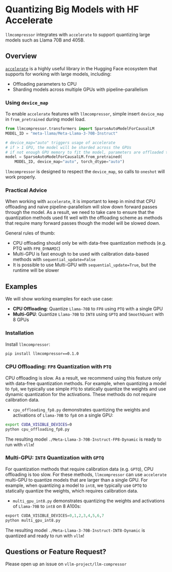 # Quantizing Big Models with HF Accelerate

`llmcompressor` integrates with `accelerate` to support quantizing large models such as Llama 70B and 405B.

## Overview

[`accelerate`]((https://huggingface.co/docs/accelerate/en/index)) is a highly useful library in the Hugging Face ecosystem that supports for working with large models, including:
- Offloading parameters to CPU
- Sharding models across multiple GPUs with pipeline-parallelism


### Using `device_map`

To enable `accelerate` features with `llmcompressor`, simple insert `device_map` in `from_pretrained` during model load.

```python
from llmcompressor.transformers import SparseAutoModelForCausalLM
MODEL_ID = "meta-llama/Meta-Llama-3-70B-Instruct"

# device_map="auto" triggers usage of accelerate
# if > 1 GPU, the model will be sharded across the GPUs
# if not enough GPU memory to fit the model, parameters are offloaded to the CPU
model = SparseAutoModelForCausalLM.from_pretrained(
    MODEL_ID, device_map="auto", torch_dtype="auto")
```

`llmcompressor` is designed to respect the `device_map`, so calls to `oneshot` will work properly.

### Practical Advice

When working with `accelerate`, it is important to keep in mind that CPU offloading and naive pipeline-parallelism will slow down forward passes through the model. As a result, we need to take care to ensure that the quantization methods used fit well with the offloading scheme as methods that require many forward passes though the model will be slowed down.

General rules of thumb:
- CPU offloading should only be with data-free quantization methods (e.g. PTQ with `FP8_DYNAMIC`)
- Multi-GPU is fast enough to be used with calibration data-based methods with `sequential_update=False`
- It is possible to use Multi-GPU with `sequential_update=True`, but the runtime will be slower

## Examples

We will show working examples for each use case:
- **CPU Offloading**: Quantize `Llama-70B` to `FP8` using `PTQ` with a single GPU
- **Multi-GPU**: Quantize `Llama-70B` to `INT8` using `GPTQ` and `SmoothQuant` with 8 GPUs

### Installation

Install `llmcompressor`:

```bash
pip install llmcompressor==0.1.0
```

### CPU Offloading: `FP8` Quantization with `PTQ`

CPU offloading is slow. As a result, we recommend using this feature only with data-free quantization methods. For example, when quantizing a model to `fp8`, we typically use simple `PTQ` to statically quantize the weights and use dynamic quantization for the activations. These methods do not require calibration data.

- `cpu_offloading_fp8.py` demonstrates quantizing the weights and activations of `Llama-70B` to `fp8` on a single GPU:

```bash
export CUDA_VISIBLE_DEVICES=0
python cpu_offloading_fp8.py
```

The resulting model `./Meta-Llama-3-70B-Instruct-FP8-Dynamic` is ready to run with `vllm`!

### Multi-GPU: `INT8` Quantization with `GPTQ`

For quantization methods that require calibration data (e.g. `GPTQ`), CPU offloading is too slow. For these methods, `llmcompressor` can use `accelerate` multi-GPU to quantize models that are larger than a single GPU. For example, when quantizing a model to `int8`, we typically use `GPTQ` to statically quantize the weights, which requires calibration data.

- `multi_gpu_int8.py` demonstrates quantizing the weights and activations of `Llama-70B` to `int8` on 8 A100s:

```python
export CUDA_VISIBLE_DEVICES=0,1,2,3,4,5,6,7
python multi_gpu_int8.py
```

The resulting model `./Meta-Llama-3-70B-Instruct-INT8-Dynamic` is quantized and ready to run with `vllm`!

## Questions or Feature Request?

Please open up an issue on `vllm-project/llm-compressor`